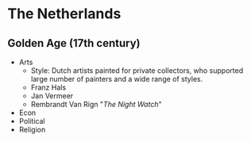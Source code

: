 

# The Netherlands
## Golden Age (17th century)

 - Arts
   - Style: Dutch artists painted for private collectors, who supported  large number of painters and a wide range of styles.
   - Franz Hals
   - Jan Vermeer  
   - Rembrandt Van Rign "_The Night Watch_"
 - Econ
 - Political
 - Religion
 

<!--stackedit_data:
eyJoaXN0b3J5IjpbLTg4NjI1MzM0Miw3MzA5OTgxMTZdfQ==
-->